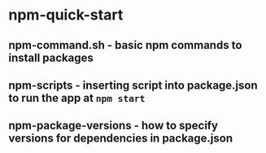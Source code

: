 # npm-quick-start

## npm-command.sh - basic npm commands to install packages

## npm-scripts - inserting script into package.json to run the app at `npm start`

## npm-package-versions - how to specify versions for dependencies in package.json